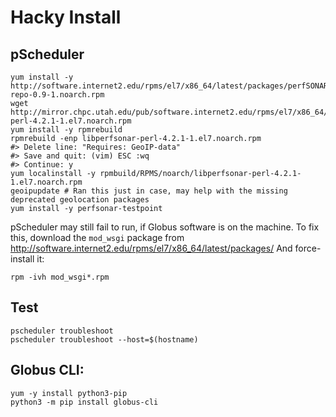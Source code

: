 # Hacky Install

## pScheduler

```
yum install -y http://software.internet2.edu/rpms/el7/x86_64/latest/packages/perfSONAR-repo-0.9-1.noarch.rpm
wget http://mirror.chpc.utah.edu/pub/software.internet2.edu/rpms/el7/x86_64/latest/packages/libperfsonar-perl-4.2.1-1.el7.noarch.rpm
yum install -y rpmrebuild
rpmrebuild -enp libperfsonar-perl-4.2.1-1.el7.noarch.rpm
#> Delete line: "Requires: GeoIP-data"
#> Save and quit: (vim) ESC :wq
#> Continue: y
yum localinstall -y rpmbuild/RPMS/noarch/libperfsonar-perl-4.2.1-1.el7.noarch.rpm
geoipupdate # Ran this just in case, may help with the missing deprecated geolocation packages
yum install -y perfsonar-testpoint
```

pScheduler may still fail to run, if Globus software is on the machine.
To fix this, download the `mod_wsgi` package from http://software.internet2.edu/rpms/el7/x86_64/latest/packages/
And force-install it:
```
rpm -ivh mod_wsgi*.rpm
```

## Test
```
pscheduler troubleshoot
pscheduler troubleshoot --host=$(hostname)
```


## Globus CLI:
```
yum -y install python3-pip
python3 -m pip install globus-cli
```
